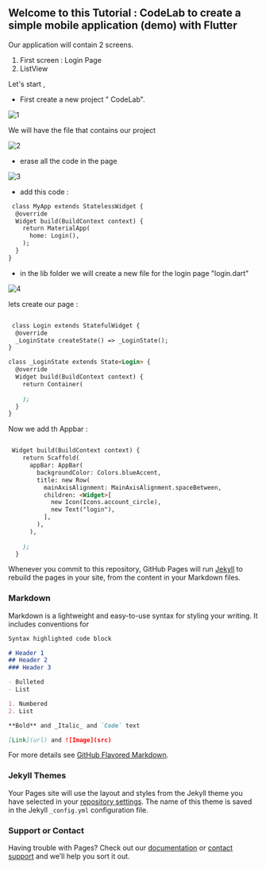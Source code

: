 ## Welcome to this Tutorial : CodeLab to create a simple mobile application (demo) with Flutter 

Our application will contain 2 screens.

  1. First screen  : Login Page
  2. ListView 

  Let's start , 

- First create a new project " CodeLab".

![1](https://user-images.githubusercontent.com/10439601/48485499-56a0b800-e819-11e8-933b-4a9a064a88ae.png)


We will have the file that contains our project

![2](https://user-images.githubusercontent.com/10439601/48486474-f0696480-e81b-11e8-9a89-61215e12fd4b.png)


- erase all the code in the page


![3](https://user-images.githubusercontent.com/10439601/48486718-a59c1c80-e81c-11e8-888a-b9af3b1c27d5.png)


 - add this code :
 
```markdown
 class MyApp extends StatelessWidget {
  @override
  Widget build(BuildContext context) {
    return MaterialApp(
      home: Login(),
    );
  }
}

```

- in the lib folder we will create a new file for the login page "login.dart"

![4](https://user-images.githubusercontent.com/10439601/48487166-b26d4000-e81d-11e8-82bf-dfa90ce2450d.png)


 lets create our page :
 
 
```markdown

 class Login extends StatefulWidget {
  @override
  _LoginState createState() => _LoginState();
}

class _LoginState extends State<Login> {
  @override
  Widget build(BuildContext context) {
    return Container(
      
    );
  }
}
```

Now we add th Appbar :

```markdown

 Widget build(BuildContext context) {
    return Scaffold(
      appBar: AppBar(
        backgroundColor: Colors.blueAccent,
        title: new Row(
          mainAxisAlignment: MainAxisAlignment.spaceBetween,
          children: <Widget>[
            new Icon(Icons.account_circle),
            new Text("login"),
          ],
        ),
      ),
      
    );
  }
```


Whenever you commit to this repository, GitHub Pages will run [Jekyll](https://jekyllrb.com/) to rebuild the pages in your site, from the content in your Markdown files.

### Markdown

Markdown is a lightweight and easy-to-use syntax for styling your writing. It includes conventions for

```markdown
Syntax highlighted code block

# Header 1
## Header 2
### Header 3

- Bulleted
- List

1. Numbered
2. List

**Bold** and _Italic_ and `Code` text

[Link](url) and ![Image](src)
```

For more details see [GitHub Flavored Markdown](https://guides.github.com/features/mastering-markdown/).

### Jekyll Themes

Your Pages site will use the layout and styles from the Jekyll theme you have selected in your [repository settings](https://github.com/Khaledsb/GDG_Tipaza_CodeLab/settings). The name of this theme is saved in the Jekyll `_config.yml` configuration file.

### Support or Contact

Having trouble with Pages? Check out our [documentation](https://help.github.com/categories/github-pages-basics/) or [contact support](https://github.com/contact) and we’ll help you sort it out.
